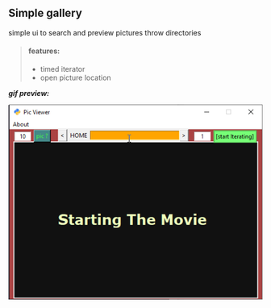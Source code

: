 ## Simple gallery

simple ui to search and preview pictures throw directories

>#### features:
>- timed iterator
>- open picture location

***gif preview:***

![gif](simplegallery.gif)